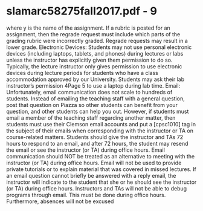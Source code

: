 # slamarc58275fall2017.pdf - 9

where y is the name of the assignment. If a rubric is posted for an assignment, then the regrade request
must include which parts of the grading rubric were incorrectly graded. Regrade requests may result in a
lower grade.
Electronic Devices: Students may not use personal electronic devices (including laptops, tablets, and
phones) during lectures or labs unless the instructor has explicitly given them permission to do so. Typically,
the lecture instructor only gives permission to use electronic devices during lecture periods for students who
have a class accommodation approved by our University. Students may ask their lab instructor’s permission
4Page 5
to use a laptop during lab time.
Email: Unfortunately, email communication does not scale to hundreds of students. Instead of emailing the
teaching staff with a general question, post that question on Piazza so other students can benefit from your
question, and other students can help you out. However, if students must email a member of the teaching
staff regarding another matter, then students must use their Clemson email accounts and put a [cpsc1010]
tag in the subject of their emails when corresponding with the instructor or TA on course-related matters.
Students should give the instructor and TAs 72 hours to respond to an email, and after 72 hours, the student
may resend the email or see the instructor (or TA) during office hours. Email communication should NOT
be treated as an alternative to meeting with the instructor (or TA) during office hours. Email will not be
used to provide private tutorials or to explain material that was covered in missed lectures. If an email
question cannot briefly be answered with a reply email, the instructor will indicate to the student that she
or he should see the instructor (or TA) during office hours. Instructors and TAs will not be able to debug
programs through email. This must be done during office hours. Furthermore, absences will not be excused